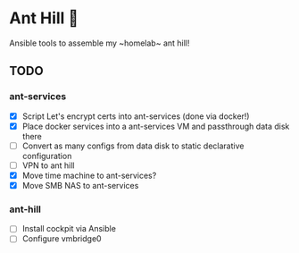 # Ant Hill 🐜

Ansible tools to assemble my ~homelab~ ant hill!

## TODO

### ant-services

- [X] Script Let's encrypt certs into ant-services (done via docker!)
- [X] Place docker services into a ant-services VM and passthrough data disk there
- [ ] Convert as many configs from data disk to static declarative configuration
- [ ] VPN to ant hill
- [X] Move time machine to ant-services?
- [X] Move SMB NAS to ant-services

### ant-hill

- [ ] Install cockpit via Ansible
- [ ] Configure vmbridge0